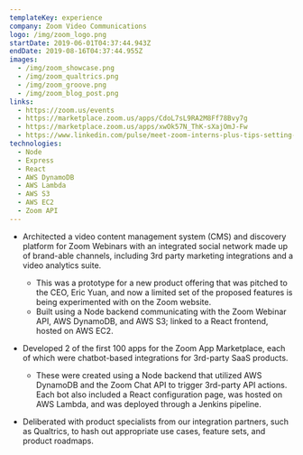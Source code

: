 ```yaml
---
templateKey: experience
company: Zoom Video Communications
logo: /img/zoom_logo.png
startDate: 2019-06-01T04:37:44.943Z
endDate: 2019-08-16T04:37:44.955Z
images:
  - /img/zoom_showcase.png
  - /img/zoom_qualtrics.png
  - /img/zoom_groove.png
  - /img/zoom_blog_post.png
links:
  - https://zoom.us/events
  - https://marketplace.zoom.us/apps/CdoL7sL9RA2M8Ff78Bvy7g
  - https://marketplace.zoom.us/apps/xwOk57N_ThK-sXajOmJ-Fw
  - https://www.linkedin.com/pulse/meet-zoom-interns-plus-tips-setting-up-your-own-thiya-ramalingam/?trackingId=%2FfJ6T%2FkRpLbeQdrefngprg%3D%3D
technologies:
  - Node
  - Express
  - React
  - AWS DynamoDB
  - AWS Lambda
  - AWS S3
  - AWS EC2
  - Zoom API
---
```

* Architected a video content management system (CMS) and discovery platform for Zoom Webinars with an integrated social network made up of brand-able channels, including 3rd party marketing integrations and a video analytics suite.

  * This was a prototype for a new product offering that was pitched to the CEO, Eric Yuan, and now a limited set of the proposed features is being experimented with on the Zoom website.
  * Built using a Node backend communicating with the Zoom Webinar API, AWS DynamoDB, and AWS S3; linked to a React frontend, hosted on AWS EC2.
* Developed 2 of the first 100 apps for the Zoom App Marketplace, each of which were chatbot-based integrations for 3rd-party SaaS products.

  * These were created using a Node backend that utilized AWS DynamoDB and the Zoom Chat API to trigger 3rd-party API actions. Each bot also included a React configuration page, was hosted on AWS Lambda, and was deployed through a Jenkins pipeline.
* Deliberated with product specialists from our integration partners, such as Qualtrics, to hash out appropriate use cases, feature sets, and product roadmaps.
